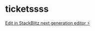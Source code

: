 # ticketssss

[Edit in StackBlitz next generation editor ⚡️](https://stackblitz.com/~/github.com/mrthito/ticketssss)